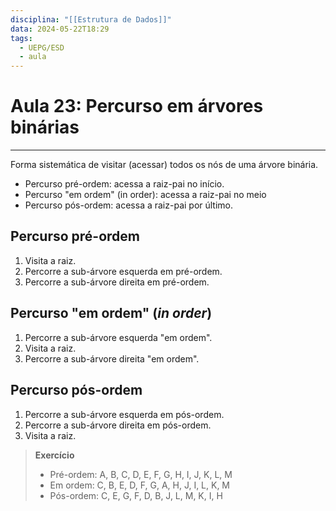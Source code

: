 ```yaml
---
disciplina: "[[Estrutura de Dados]]"
data: 2024-05-22T18:29
tags:
  - UEPG/ESD
  - aula
---
```

# Aula 23: Percurso em árvores binárias
- - -

Forma sistemática de visitar (acessar) todos os nós de uma árvore binária.  
- Percurso pré-ordem: acessa a raiz-pai no início.  
- Percurso "em ordem" (in order): acessa a raiz-pai no meio  
- Percurso pós-ordem: acessa a raiz-pai por último.

## **Percurso pré-ordem**

1. Visita a raiz.
2. Percorre a sub-árvore esquerda em pré-ordem.
3. Percorre a sub-árvore direita em pré-ordem.

## **Percurso "em ordem" (*in order*)**

1. Percorre a sub-árvore esquerda "em ordem".
2. Visita a raiz.
3. Percorre a sub-árvore direita "em ordem".

## **Percurso pós-ordem**

1. Percorre a sub-árvore esquerda em pós-ordem.
2. Percorre a sub-árvore direita em pós-ordem.
3. Visita a raiz.

> **Exercício**  
> - Pré-ordem: A, B, C, D, E, F, G, H, I, J, K, L, M‌
> - Em ordem: C, B, E, D, F, G, A, H, J, I, L, K, M‌
> - Pós-ordem: C, E, G, F, D, B, J, L, M, K, I, H